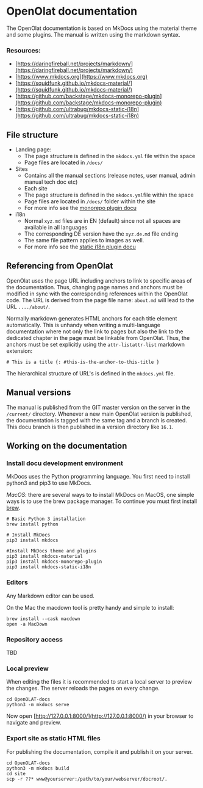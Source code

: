 # OpenOlat documentation
The OpenOlat documentation is based on MkDocs using the material theme and some plugins. The manual is written using the markdown syntax.

### Resources:  
- [https://daringfireball.net/projects/markdown/](https://daringfireball.net/projects/markdown/)
- [https://www.mkdocs.org](https://www.mkdocs.org)
- [https://squidfunk.github.io/mkdocs-material/](https://squidfunk.github.io/mkdocs-material/)
- [https://github.com/backstage/mkdocs-monorepo-plugin](https://github.com/backstage/mkdocs-monorepo-plugin)
- [https://github.com/ultrabug/mkdocs-static-i18n](https://github.com/ultrabug/mkdocs-static-i18n)


## File structure

- Landing page:
	- The page structure is defined in the `mkdocs.yml` file within the space
	- Page files are located in `/docs/`
- Sites
	- Contains all the manual sections (release notes, user manual, admin manual tech doc etc)
	- Each site 
	- The page structure is defined in the `mkdocs.yml`file within the space
	- Page files are located in `/docs/` folder within the site
	- For more info see the [monorepo plugin docu](https://github.com/backstage/mkdocs-monorepo-plugin)
- i18n
	- Normal `xyz.md` files are in EN (default) since not all spaces are available in all languages
	- The corresponding DE version have the `xyz.de.md` file ending
	- The same file pattern applies to images as well.
	- For more info see the [static i18n plugin docu](https://github.com/ultrabug/mkdocs-static-i18n)


## Referencing from OpenOlat

OpenOlat uses the page URL including anchors to link to specific areas of the documentation. Thus, changing page names and anchors must be modified in sync with the corresponding references within the OpenOlat code. The URL is derived from the page file name: `about.md` will lead to the URL `..../about/`. 

Normally markdown generates HTML anchors for each title element automatically. This is unhandy when writing a multi-language documentation where not only the link to pages but also the link to the dedicated chapter in the page must be linkable from OpenOlat. Thus, the anchors must be set explicitly using the `attr-listattr-list` markdown extension:
 
	# This is a title {: #this-is-the-anchor-to-this-title }
 

The hierarchical structure of URL's is defined in the `mkdocs.yml` file. 


## Manual versions

The manual is published from the GIT master version on the server in the `/current/` directory. Whenever a new main OpenOlat version is published, the documentation is tagged with the same tag and a branch is created. This docu branch is then published in a version directory like `16.1`.


## Working on the documentation


### Install docu development environment

MkDocs uses the Python programming language. You first need to install python3 and pip3 to use MkDocs. 

*MacOS*: there are several ways to to install MkDocs on MacOS, one simple ways is to use the brew package manager. 
To continue you must first install [brew](https://brew.sh).    

	# Basic Python 3 installation
	brew install python
	
	# Install MkDocs
	pip3 install mkdocs

	#Install MkDocs theme and plugins
	pip3 install mkdocs-material
	pip3 install mkdocs-monorepo-plugin   
	pip3 install mkdocs-static-i18n


### Editors

Any Markdown editor can be used. 

On the Mac the macdown tool is pretty handy and simple to install:

	brew install --cask macdown
	open -a MacDown

### Repository access

TBD


### Local preview

When editing the files it is recommended to start a local server to preview the changes. The server reloads the pages on every change.

	cd OpenOLAT-docs  
	python3 -m mkdocs serve

Now open [http://127.0.0.1:8000/](http://127.0.0.1:8000/) in your browser to navigate and preview. 


### Export site as static HTML files

For publishing the documentation, compile it and publish it on your server. 

	cd OpenOLAT-docs
	python3 -m mkdocs build
	cd site
	scp -r ??* www@yourserver:/path/to/your/webserver/docroot/.
